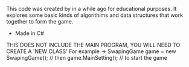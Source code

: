 This code was created by in a while ago for educational purposes. It explores some basic kinds of algorithims and data structures that work together to form the game.
   - Made in C#

THIS DOES NOT INCLUDE THE MAIN PROGRAM, YOU WILL NEED TO CREATE A 'NEW CLASS' 
For example -> SwapingGame game = new SwapingGame(); // then
               game.MainSetting();                   // to start the game
